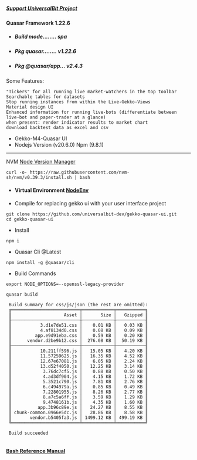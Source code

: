 ##### [Support UniversalBit Project](https://github.com/universalbit-dev/universalbit-dev/tree/main/support)

#### Quasar Framework 1.22.6
- ##### Build mode........ spa
- ##### Pkg quasar........ v1.22.6
- ##### Pkg @quasar/app... v2.4.3

Some Features:

    "Tickers" for all running live market-watchers in the top toolbar
    Searchable tables for datasets
    Stop running instances from within the Live-Gekko-Views
    Material design UI
    Enhanced information for running live-bots (differentiate between live-bot and paper-trader at a glance)
    when present: render indicator results to market chart
    download backtest data as excel and csv


- Gekko-M4-Quasar UI 
- Nodejs Version (v20.6.0) Npm (9.8.1)
---
NVM [Node Version Manager](https://github.com/nvm-sh/nvm)
```
curl -o- https://raw.githubusercontent.com/nvm-sh/nvm/v0.39.3/install.sh | bash
```
* #### Virtual Environment [NodeEnv](https://github.com/universalbit-dev/gekko-m4/tree/master/docs/nodenv)

- Compile for replacing gekko ui with your user interface project
```
git clone https://github.com/universalbit-dev/gekko-quasar-ui.git
cd gekko-quasar-ui
```

- Install
```
npm i
```

- Quasar Cli @Latest
```
npm install -g @quasar/cli
```

- Build Commands
```
export NODE_OPTIONS=--openssl-legacy-provider
```
```
quasar build
```
```
 Build summary for css/js/json (the rest are omitted):
 ╔══════════════════════════╤════════════╤═══════════╗
 ║                    Asset │       Size │   Gzipped ║
 ╟──────────────────────────┼────────────┼───────────╢
 ║           3.d1e7de51.css │    0.01 KB │   0.03 KB ║
 ║           4.af8134d0.css │    0.08 KB │   0.09 KB ║
 ║         app.e9d91eba.css │    0.59 KB │   0.20 KB ║
 ║      vendor.d2be9b12.css │  276.08 KB │  50.19 KB ║
 ╟──────────────────────────┼────────────┼───────────╢
 ║           10.211ff596.js │   15.05 KB │   4.20 KB ║
 ║           11.57259625.js │   16.35 KB │   4.52 KB ║
 ║           12.67e67081.js │    6.05 KB │   2.24 KB ║
 ║           13.d52f4050.js │   12.25 KB │   3.14 KB ║
 ║            3.76dc7cf5.js │    0.88 KB │   0.50 KB ║
 ║            4.ad3df904.js │    4.15 KB │   1.72 KB ║
 ║            5.3521c790.js │    7.81 KB │   2.76 KB ║
 ║            6.c494979a.js │    0.85 KB │   0.49 KB ║
 ║            7.22801955.js │    8.26 KB │   2.77 KB ║
 ║            8.a7c5a6ff.js │    3.59 KB │   1.29 KB ║
 ║            9.4748161b.js │    4.35 KB │   1.60 KB ║
 ║          app.3b96c89e.js │   24.27 KB │   8.55 KB ║
 ║ chunk-common.0966e5dc.js │   28.86 KB │   8.58 KB ║
 ║       vendor.b5405fa3.js │ 1499.12 KB │ 499.19 KB ║
 ╚══════════════════════════╧════════════╧═══════════╝
 
 Build succeeded


```

#### [Bash Reference Manual](https://www.gnu.org/software/bash/manual/html_node/index.html)
